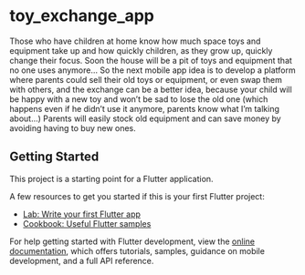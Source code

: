 # toy_exchange_app

Those who have children at home know how much space toys and equipment take up and how quickly children,
as they grow up, quickly change their focus. Soon the house will be a pit of toys and equipment that no one uses anymore…
So the next mobile app idea is to develop a platform where parents could sell their old toys or equipment,
or even swap them with others, and the exchange can be a better idea, because your child will be 
happy with a new toy and won’t be sad to lose the old one (which happens even if he didn’t use it anymore,
parents know what I’m talking about…)
Parents will easily stock old equipment and can save money by avoiding having to buy new ones.

## Getting Started

This project is a starting point for a Flutter application.

A few resources to get you started if this is your first Flutter project:

- [Lab: Write your first Flutter app](https://docs.flutter.dev/get-started/codelab)
- [Cookbook: Useful Flutter samples](https://docs.flutter.dev/cookbook)

For help getting started with Flutter development, view the
[online documentation](https://docs.flutter.dev/), which offers tutorials,
samples, guidance on mobile development, and a full API reference.
